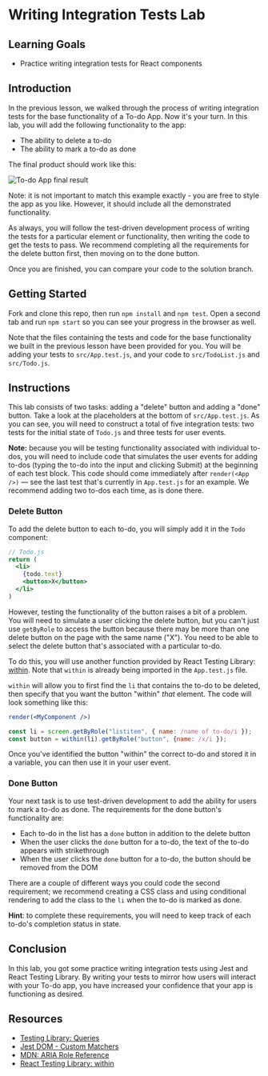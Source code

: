 # Writing Integration Tests Lab

## Learning Goals

- Practice writing integration tests for React components

## Introduction

In the previous lesson, we walked through the process of writing integration
tests for the base functionality of a To-do App. Now it's your turn. In this
lab, you will add the following functionality to the app:

- The ability to delete a to-do
- The ability to mark a to-do as done

The final product should work like this:

![To-do App final result](https://curriculum-content.s3.amazonaws.com/react-hooks-tdd/writing-integration-tests-lab/todo-app.gif)

Note: it is not important to match this example exactly - you are free to style
the app as you like. However, it should include all the demonstrated
functionality.

As always, you will follow the test-driven development process of writing the
tests for a particular element or functionality, then writing the code to get
the tests to pass. We recommend completing all the requirements for the delete
button first, then moving on to the done button.

Once you are finished, you can compare your code to the solution branch.

## Getting Started

Fork and clone this repo, then run `npm install` and `npm test`. Open a second
tab and run `npm start` so you can see your progress in the browser as well.

Note that the files containing the tests and code for the base functionality we
built in the previous lesson have been provided for you. You will be adding your
tests to `src/App.test.js`, and your code to `src/TodoList.js` and `src/Todo.js`.

## Instructions

This lab consists of two tasks: adding a "delete" button and adding a "done"
button. Take a look at the placeholders at the bottom of `src/App.test.js`. As
you can see, you will need to construct a total of five integration tests: two
tests for the initial state of `Todo.js` and three tests for user events.

**Note:** because you will be testing functionality associated with individual
to-dos, you will need to include code that simulates the user events for adding
to-dos (typing the to-do into the input and clicking Submit) at the beginning of
each test block. This code should come immediately after `render(<App />)` — see
the last test that's currently in `App.test.js` for an example. We recommend
adding two to-dos each time, as is done there.

### Delete Button

To add the delete button to each to-do, you will simply add it in the `Todo`
component:

```jsx
// Todo.js
return (
  <li>
    {todo.text} 
    <button>X</button>
  </li>
)
```

However, testing the functionality of the button raises a bit of a problem. You
will need to simulate a user clicking the delete button, but you can't just use
`getByRole` to access the button because there may be more than one delete
button on the page with the same name ("X"). You need to be able to select the
delete button that's associated with a particular to-do.

To do this, you will use another function provided by React Testing Library:
[within][]. Note that `within` is already being imported in the `App.test.js`
file.

`within` will allow you to first find the `li` that contains the to-do to be
deleted, then specify that you want the button "within" _that_ element. The code
will look something like this:

```jsx
render(<MyComponent />)

const li = screen.getByRole("listitem", { name: /name of to-do/i });
const button = within(li).getByRole("button", {name: /x/i });
```

Once you've identified the button "within" the correct to-do and stored it in a
variable, you can then use it in your user event.

### Done Button

Your next task is to use test-driven development to add the ability for users to
mark a to-do as done. The requirements for the done button's functionality are:

- Each to-do in the list has a `done` button in addition to the delete button
- When the user clicks the `done` button for a to-do, the text of the to-do
  appears with strikethrough
- When the user clicks the `done` button for a to-do, the button should be
  removed from the DOM

There are a couple of different ways you could code the second requirement; we
recommend creating a CSS class and using conditional rendering to add the class
to the `li` when the to-do is marked as done.

**Hint**: to complete these requirements, you will need to keep track of each
to-do's completion status in state.

## Conclusion

In this lab, you got some practice writing integration tests using Jest and
React Testing Library. By writing your tests to mirror how users will interact
with your To-do app, you have increased your confidence that your app is
functioning as desired.

## Resources

- [Testing Library: Queries][queries]
- [Jest DOM - Custom Matchers][jest-dom]
- [MDN: ARIA Role Reference][mdn-aria-roles]
- [React Testing Library: within][within]

[within]: https://testing-library.com/docs/dom-testing-library/api-within/
[queries]: https://testing-library.com/docs/queries/about
[jest-dom]: https://github.com/testing-library/jest-dom
[mdn-aria-roles]:
  https://developer.mozilla.org/en-US/docs/Web/Accessibility/ARIA/ARIA_Techniques